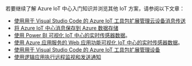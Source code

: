 若要继续了解 Azure IoT 中心入门知识并浏览其他 IoT 方案，请参阅以下文章：

- [使用用于 Visual Studio Code 的 Azure IoT 工具包扩展管理云设备消息传送](../articles/iot-hub/iot-hub-vscode-iot-toolkit-cloud-device-messaging.md)
- [将 Azure IoT 中心消息保存到 Azure 数据存储](../articles/iot-hub/iot-hub-store-data-in-azure-table-storage.md)
- [使用 Power BI 可视化 IoT 中心的实时传感器数据](../articles/iot-hub/iot-hub-live-data-visualization-in-power-bi.md)。
- [使用 Azure 应用服务的 Web 应用功能可视化 IoT 中心的实时传感器数据](../articles/iot-hub/iot-hub-live-data-visualization-in-web-apps.md)。
- [使用用于 Visual Studio Code 的 Azure IoT 工具包扩展管理设备](../articles/iot-hub/iot-hub-device-management-iot-toolkit.md)
- [使用逻辑应用执行远程监视和发送通知](../articles/iot-hub/iot-hub-monitoring-notifications-with-azure-logic-apps.md)
